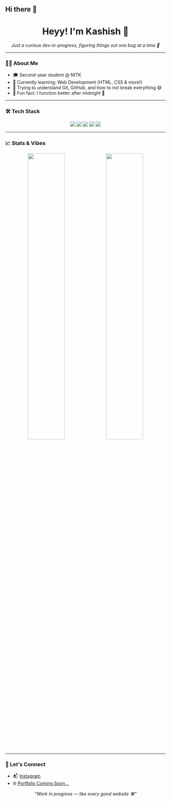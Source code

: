 ## Hi there 👋

<!--
**kashishpal26/kashishpal26** is a ✨ _special_ ✨ repository because its `README.md` (this file) appears on your GitHub profile.

Here are some ideas to get you started:

- 🔭 I’m currently working on ...
- 🌱 I’m currently learning ...
- 👯 I’m looking to collaborate on ...
- 🤔 I’m looking for help with ...
- 💬 Ask me about ...
- 📫 How to reach me: ...
- 😄 Pronouns: ...
- ⚡ Fun fact: ...
-->
<h1 align="center">Heyy! I'm Kashish 👋</h1>

<p align="center">
  <em>Just a curious dev-in-progress, figuring things out one bug at a time 🚀</em>
</p>

---

### 👩‍💻 About Me

- 🎓 Second-year student @ NITK
- 🧠 Currently learning: Web Development (HTML, CSS & more!)
- 📌 Trying to understand Git, GitHub, and how to not break everything 😅
- 💬 Fun fact: I function better after midnight 🌙

---

### 🛠️ Tech Stack

<div align="center">
  <img src="https://img.shields.io/badge/HTML5-E34F26?style=for-the-badge&logo=html5&logoColor=white"/>
  <img src="https://img.shields.io/badge/CSS3-1572B6?style=for-the-badge&logo=css3&logoColor=white"/>
  <img src="https://img.shields.io/badge/Python-3776AB?style=for-the-badge&logo=python&logoColor=white"/>
  <img src="https://img.shields.io/badge/Git-F05032?style=for-the-badge&logo=git&logoColor=white"/>
  <img src="https://img.shields.io/badge/GitHub-181717?style=for-the-badge&logo=github&logoColor=white"/>
</div>

---

### 📈 Stats & Vibes

<p align="center">
  <img src="https://github-readme-stats.vercel.app/api?username=kashishpal26&show_icons=true&theme=radical" width="48%" />
  <img src="https://github-readme-streak-stats.herokuapp.com/?user=kashishpal26&theme=radical" width="48%" />
</p>

---

### 🤙 Let's Connect

- 📬 [Instagram](https://instagram.com/kaashishh6) 
- 🌐 [Portfolio Coming Soon...](#)  

<p align="center">
  <em>“Work in progress — like every good website 🛠️”</em>
</p>
